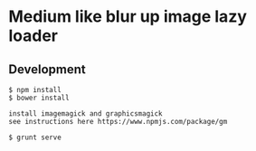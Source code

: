 # Medium like blur up image lazy loader



## Development

    $ npm install
    $ bower install
    
    install imagemagick and graphicsmagick
    see instructions here https://www.npmjs.com/package/gm 
    
    $ grunt serve
